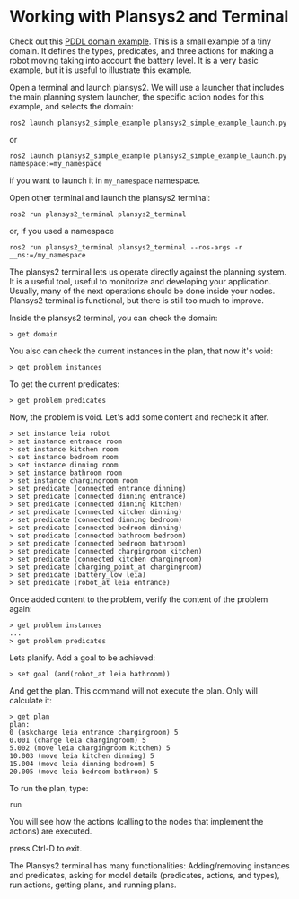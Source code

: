 # Working with Plansys2 and Terminal

Check out this [PDDL domain example](https://github.com/IntelligentRoboticsLabs/ros2_planning_system_examples/tree/master/plansys2_simple_example/pddl/simple_example.pddl). This is a small example of a tiny domain. It defines the types, predicates, and three actions for making a robot moving taking into account the battery level. It is a very basic example, but it is useful to illustrate this example.

Open a terminal and launch plansys2. We will use a launcher that includes the main planning system launcher, the specific action nodes for this example, and selects the domain:

``` shell
ros2 launch plansys2_simple_example plansys2_simple_example_launch.py
```

or

``` shell
ros2 launch plansys2_simple_example plansys2_simple_example_launch.py namespace:=my_namespace
```

if you want to launch it in `my_namespace` namespace.

Open other terminal and launch the plansys2 terminal:

``` shell
ros2 run plansys2_terminal plansys2_terminal
```

or, if you used a namespace

``` shell
ros2 run plansys2_terminal plansys2_terminal --ros-args -r __ns:=/my_namespace
```

The plansys2 terminal lets us operate directly against the planning system. It is a useful tool, useful to monitorize and developing your application. Usually, many of the next operations should be done inside your nodes. Plansys2 terminal is functional, but there is still too much to improve.

Inside the plansys2 terminal, you can check the domain:

``` plansys2_terminal
> get domain
```

You also can check the current instances in the plan, that now it's void:

``` plansys2_terminal
> get problem instances
```

To get the current predicates:

``` plansys2_terminal
> get problem predicates
```

Now, the problem is void. Let's add some content and recheck it after.

``` plansys2_terminal
> set instance leia robot
> set instance entrance room
> set instance kitchen room
> set instance bedroom room
> set instance dinning room
> set instance bathroom room
> set instance chargingroom room
> set predicate (connected entrance dinning)
> set predicate (connected dinning entrance)
> set predicate (connected dinning kitchen)
> set predicate (connected kitchen dinning)
> set predicate (connected dinning bedroom)
> set predicate (connected bedroom dinning)
> set predicate (connected bathroom bedroom)
> set predicate (connected bedroom bathroom)
> set predicate (connected chargingroom kitchen)
> set predicate (connected kitchen chargingroom)
> set predicate (charging_point_at chargingroom)
> set predicate (battery_low leia)
> set predicate (robot_at leia entrance)
```

Once added content to the problem, verify the content of the problem again:

``` plansys2_terminal
> get problem instances
...
> get problem predicates
```

Lets planify. Add a goal to be achieved:

``` plansys2_terminal
> set goal (and(robot_at leia bathroom))
```

And get the plan. This command will not execute the plan. Only will calculate it:

``` plansys2_terminal
> get plan
plan:
0 (askcharge leia entrance chargingroom) 5
0.001 (charge leia chargingroom) 5
5.002 (move leia chargingroom kitchen) 5
10.003 (move leia kitchen dinning) 5
15.004 (move leia dinning bedroom) 5
20.005 (move leia bedroom bathroom) 5
```

To run the plan, type:

``` plansys2_terminal
run
```

You will see how the actions (calling to the nodes that implement the actions) are executed.

press Ctrl-D to exit.

The Plansys2 terminal has many functionalities: Adding/removing instances and predicates, asking for model details (predicates, actions, and types), run actions, getting plans, and running plans.
